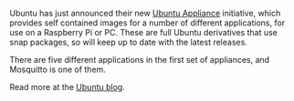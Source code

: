 <!--
.. title: Mosquitto now an Ubuntu Appliance
.. slug: mosquitto-now-an-ubuntu-appliance
.. date: 2020-06-16 16:01:13 UTC+01:00
.. tags:
.. category: news
.. link:
.. description:
.. type: text
-->

Ubuntu has just announced their new [Ubuntu Appliance] initiative, which provides self contained images for a number of different applications, for use on a Raspberry Pi or PC. These are full Ubuntu derivatives that use snap packages, so will keep up to date with the latest releases.

There are five different applications in the first set of appliances, and Mosquitto is one of them.

Read more at the [Ubuntu blog].

[Ubuntu Appliance]: http://ubuntu.com/appliance
[Ubuntu blog]: https://ubuntu.com/blog/the-ubuntu-appliance-portfolio
